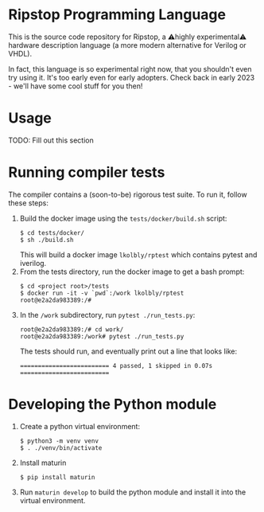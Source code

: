 # Ripstop Programming Language

This is the source code repository for Ripstop, a ⚠️highly experimental⚠️ hardware description language (a more modern alternative for Verilog or VHDL).

In fact, this language is so experimental right now, that you shouldn't even try using it. It's too early even for early adopters. Check back in early 2023 - we'll have some cool stuff for you then!

# Usage

TODO: Fill out this section

# Running compiler tests

The compiler contains a (soon-to-be) rigorous test suite. To run it, follow these steps:
1. Build the docker image using the `tests/docker/build.sh` script:
   ```
   $ cd tests/docker/
   $ sh ./build.sh
   ```
   This will build a docker image `lkolbly/rptest` which contains pytest and iverilog.
2. From the tests directory, run the docker image to get a bash prompt:
   ```
   $ cd <project root>/tests
   $ docker run -it -v `pwd`:/work lkolbly/rptest
   root@e2a2da983389:/#
   ```
3. In the `/work` subdirectory, run `pytest ./run_tests.py`:
   ```
   root@e2a2da983389:/# cd work/
   root@e2a2da983389:/work# pytest ./run_tests.py
   ```
   The tests should run, and eventually print out a line that looks like:
   ```
   ========================= 4 passed, 1 skipped in 0.07s =========================
   ```

# Developing the Python module

1. Create a python virtual environment:
   ```
   $ python3 -m venv venv
   $ . ./venv/bin/activate
   ```
2. Install maturin
   ```
   $ pip install maturin
   ```
3. Run `maturin develop` to build the python module and install it into the virtual environment.
